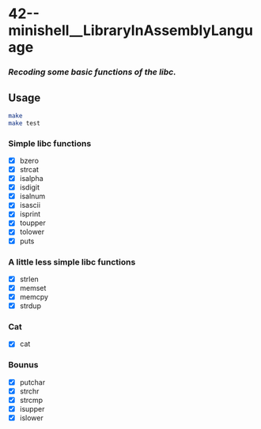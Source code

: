 # 42--minishell__LibraryInAssemblyLanguage
### *Recoding some basic functions of the libc.*

## Usage

```sh
make 
make test
```
### Simple libc functions
- [x] bzero
- [x] strcat
- [x] isalpha
- [x] isdigit
- [x] isalnum
- [x] isascii
- [x] isprint
- [x] toupper
- [x] tolower
- [x] puts

### A little less simple libc functions
- [x] strlen
- [x] memset
- [x] memcpy
- [x] strdup

### Cat
- [x] cat

### Bounus
- [x] putchar
- [x] strchr
- [x] strcmp
- [x] isupper
- [x] islower
